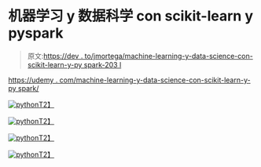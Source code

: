 # 机器学习 y 数据科学 con scikit-learn y pyspark

> 原文:[https://dev . to/jmortega/machine-learning-y-data-science-con-scikit-learn-y-py spark-203 l](https://dev.to/jmortega/machine-learning-y-data-science-con-scikit-learn-y-pyspark-203l)

[https://udemy . com/machine-learning-y-data-science-con-scikit-learn-y-py spark/](https://udemy.com/machine-learning-y-data-science-con-scikit-learn-y-pyspark/)

[![python](../Images/0bc29418ed3d5b74497047b60c44fdf4.png)T2】](https://res.cloudinary.com/practicaldev/image/fetch/s--BFIVPfVw--/c_limit%2Cf_auto%2Cfl_progressive%2Cq_auto%2Cw_880/https://i.imgur.com/LznlysR.png)

[![python](../Images/6d44d8b1a78e6fe5345df125ca9c476c.png)T2】](https://res.cloudinary.com/practicaldev/image/fetch/s--CQAeuB3V--/c_limit%2Cf_auto%2Cfl_progressive%2Cq_auto%2Cw_880/https://i.imgur.com/UnGhgfC.png)

[![python](../Images/f5fdae5cf218026480bb4f4b7105249c.png)T2】](https://res.cloudinary.com/practicaldev/image/fetch/s--6Rm1D7Uj--/c_limit%2Cf_auto%2Cfl_progressive%2Cq_auto%2Cw_880/https://i.imgur.com/vStIiNy.png)

[![python](../Images/278b5d185d3a3e5d9f52a1652af48824.png)T2】](https://res.cloudinary.com/practicaldev/image/fetch/s--oI57WeGK--/c_limit%2Cf_auto%2Cfl_progressive%2Cq_auto%2Cw_880/https://i.imgur.com/wKEjgop.png)